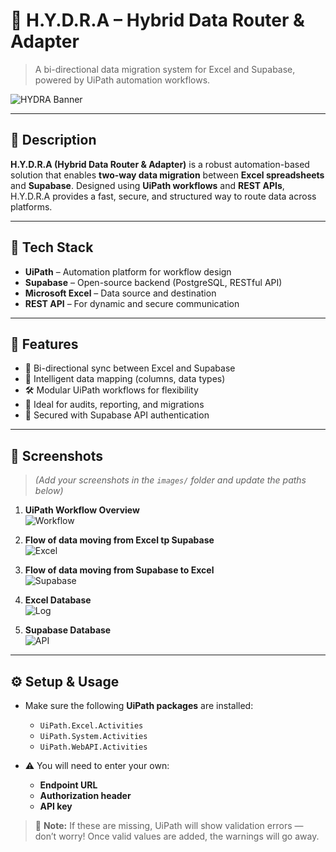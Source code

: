 # 🐉 H.Y.D.R.A – Hybrid Data Router & Adapter

> A bi-directional data migration system for Excel and Supabase, powered by UiPath automation workflows.

![HYDRA Banner](images/banner.png) <!-- Image 1: A banner or logo -->

---

## 📌 Description

**H.Y.D.R.A (Hybrid Data Router & Adapter)** is a robust automation-based solution that enables **two-way data migration** between **Excel spreadsheets** and **Supabase**. Designed using **UiPath workflows** and **REST APIs**, H.Y.D.R.A provides a fast, secure, and structured way to route data across platforms.

---

## 🧰 Tech Stack

- **UiPath** – Automation platform for workflow design  
- **Supabase** – Open-source backend (PostgreSQL, RESTful API)  
- **Microsoft Excel** – Data source and destination  
- **REST API** – For dynamic and secure communication

---

## 🚀 Features

- 🔁 Bi-directional sync between Excel and Supabase  
- 🧠 Intelligent data mapping (columns, data types)  
- 🛠️ Modular UiPath workflows for flexibility  
- 🧾 Ideal for audits, reporting, and migrations  
- 🔐 Secured with Supabase API authentication

---

## 📸 Screenshots

> *(Add your screenshots in the `images/` folder and update the paths below)*

1. **UiPath Workflow Overview**  
   ![Workflow](/Flowchart.jpg)

2. **Flow of data moving from Excel tp Supabase**  
   ![Excel](/Excel_to_Supabase.jpg)

3. **Flow of data moving from Supabase to Excel**  
   ![Supabase](/Supabase_to_Excel.jpg)

4. **Excel Database**  
   ![Log](/Excel.jpeg)

5. **Supabase Database**  
   ![API](/Supabase.jpeg)

---

## ⚙️ Setup & Usage

- Make sure the following **UiPath packages** are installed:
  - `UiPath.Excel.Activities`  
  - `UiPath.System.Activities`  
  - `UiPath.WebAPI.Activities`

- ⚠️ You will need to enter your own:
  - **Endpoint URL**
  - **Authorization header**
  - **API key**

> 🔧 **Note:** If these are missing, UiPath will show validation errors — don’t worry! Once valid values are added, the warnings will go away.


